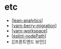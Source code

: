 # etc

- [[lean-analytics]]
- [[yarn-berry-migration]]
- [[yarn-workspace]]
- [[eslint-nodePath]]
- [[프론트엔드 보안]]

[//begin]: # "Autogenerated link references for markdown compatibility"
[lean-analytics]: lean-analytics/lean-analytics "lean analytics"
[yarn-berry-migration]: yarn-berry-migration "yarn berry migration"
[yarn-workspace]: yarn-workspace "yarn workspace"
[eslint-nodepath]: eslint-nodepath "eslint-nodePath"
[//end]: # "Autogenerated link references"
